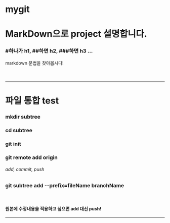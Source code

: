 # mygit
# MarkDown으로 project 설명합니다.
### #하나가 h1, ##하면 h2, ###하면 h3 ...


markdown 문법을 찾아봅시다!
<br><br><br>


***

# 파일 통합 test
### mkdir subtree
### cd subtree
### git init
### git remote add origin <rootRepo>
###### add, commit, push

### git subtree add --prefix=fileName <wantTmoveURL> branchName
<br>

#### 원본에 수정내용을 적용하고 싶으면 add 대신 push!
***

